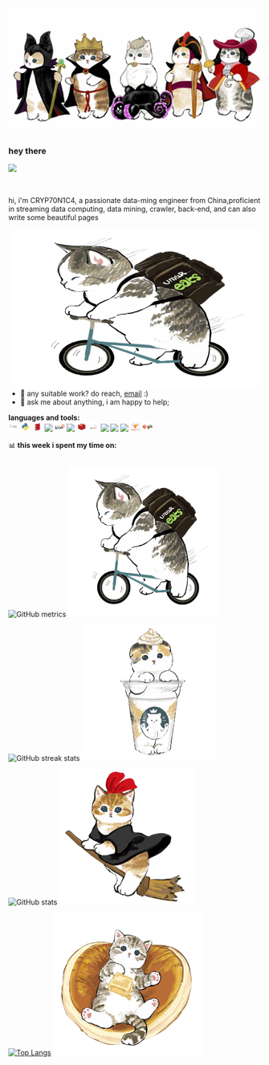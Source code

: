 <p><img alt="Magic Code Wizards" src="https://github.com/CRYP70N1C4/CRYP70N1C4/blob/main/magic.jpg"/></p>

### hey there 

![](https://visitor-badge.glitch.me/badge?page_id=CRYP70N1C4.CRYP70N1C4)

<br />

hi, i'm CRYP70N1C4, a passionate data-ming engineer from China,proficient in streaming data computing, data mining, crawler, back-end, and can also write some beautiful pages


  <img align="right" alt="GIF" src="morning.png" width="500" height="320" />
  
- 💼 any suitable work? do reach, [email](mailto:254429775@qq.com) :)
- 💬 ask me about anything, i am happy to help;

**languages and tools:**  
<code><img height="20" src="https://raw.githubusercontent.com/github/explore/80688e429a7d4ef2fca1e82350fe8e3517d3494d/topics/java/java.png"></code>
<code><img height="20" src="https://raw.githubusercontent.com/github/explore/80688e429a7d4ef2fca1e82350fe8e3517d3494d/topics/python/python.png"></code>
<code><img height="20" src="https://raw.githubusercontent.com/github/explore/80688e429a7d4ef2fca1e82350fe8e3517d3494d/topics/scala/scala.png"></code>
<code><img height="20" src="https://raw.githubusercontent.com/github/explore/80688e429a7d4ef2fca1e82350fe8e3517d3494d/topics/flink/flink.png"></code>
<code><img height="20" src="https://raw.githubusercontent.com/github/explore/80688e429a7d4ef2fca1e82350fe8e3517d3494d/topics/spark/spark.png"></code>
<code><img height="20" src="https://raw.githubusercontent.com/github/explore/80688e429a7d4ef2fca1e82350fe8e3517d3494d/topics/hadoop/hadoop.png"></code>
<code><img height="20" src="https://raw.githubusercontent.com/github/explore/80688e429a7d4ef2fca1e82350fe8e3517d3494d/topics/redis/redis.png"></code>
<code><img height="20" src="https://raw.githubusercontent.com/github/explore/80688e429a7d4ef2fca1e82350fe8e3517d3494d/topics/mysql/mysql.png"></code>
<code><img height="20" src="https://raw.githubusercontent.com/github/explore/80688e429a7d4ef2fca1e82350fe8e3517d3494d/topics/clickhouse/clickhouse.png"></code>
<code><img height="20" src="https://raw.githubusercontent.com/github/explore/80688e429a7d4ef2fca1e82350fe8e3517d3494d/topics/doris/doris.png"></code>
<code><img height="20" src="https://raw.githubusercontent.com/github/explore/80688e429a7d4ef2fca1e82350fe8e3517d3494d/topics/hbase/hbase.png"></code>
<code><img height="20" src="https://raw.githubusercontent.com/github/explore/80688e429a7d4ef2fca1e82350fe8e3517d3494d/topics/tensorflow/tensorflow.png"></code>
<code><img height="20" src="https://raw.githubusercontent.com/github/explore/80688e429a7d4ef2fca1e82350fe8e3517d3494d/topics/git/git.png"></code>

📊 **this week i spent my time on:**
<!--START_SECTION:waka-->
```text
```

<p><img alt="GitHub metrics" src="https://metrics.lecoq.io/CRYP70N1C4"/> <img alt="Morning" src="https://github.com/CRYP70N1C4/CRYP70N1C4/blob/main/morning.png" width="300"/></p>

<p><img alt="GitHub streak stats" src="https://github-readme-streak-stats.herokuapp.com/?user=CRYP70N1C4"/> <img alt="Afternoon" src="https://github.com/CRYP70N1C4/CRYP70N1C4/blob/main/afternoon.png" width="270"/></p>

<p><img alt="GitHub stats" src="https://github-readme-stats.vercel.app/api?username=CRYP70N1C4&amp;langs_count=6&amp;theme=radical&amp;show_icons=true"/> <img alt="Evening" src="https://github.com/CRYP70N1C4/CRYP70N1C4/blob/main/evening.png" width="270"/></p>

<p><a href="https://github.com/anuraghazra/github-readme-stats"><img alt="Top Langs" src="https://github-readme-stats.vercel.app/api/top-langs/?username=CRYP70N1C4&amp;layout=compact&theme=radical" width="495"/></a> <img alt="Dream" src="https://github.com/CRYP70N1C4/CRYP70N1C4/blob/main/dream.png" width="300"/></p>
<br><br><br><br><br>
